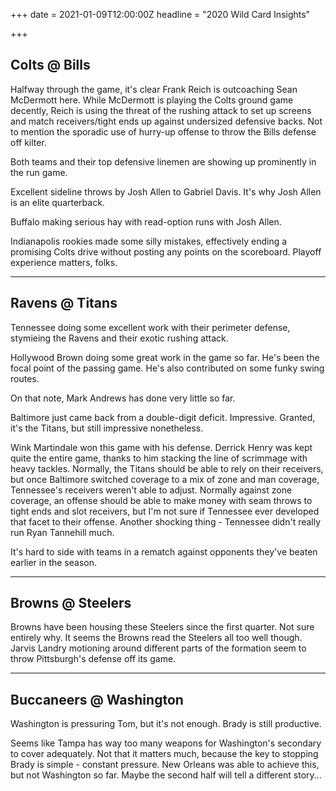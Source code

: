 +++
date = 2021-01-09T12:00:00Z
headline = "2020 Wild Card Insights"

+++
## Colts @ Bills

Halfway through the game, it's clear Frank Reich is outcoaching Sean McDermott here. While McDermott is playing the Colts ground game decently, Reich is using the threat of the rushing attack to set up screens and match receivers/tight ends up against undersized defensive backs. Not to mention the sporadic use of hurry-up offense to throw the Bills defense off kilter.

Both teams and their top defensive linemen are showing up prominently in the run game.

Excellent sideline throws by Josh Allen to Gabriel Davis. It's why Josh Allen is an elite quarterback.

Buffalo making serious hay with read-option runs with Josh Allen.

Indianapolis rookies made some silly mistakes, effectively ending a promising Colts drive without posting any points on the scoreboard. Playoff experience matters, folks.

***

## Ravens @ Titans

Tennessee doing some excellent work with their perimeter defense, stymieing the Ravens and their exotic rushing attack.

Hollywood Brown doing some great work in the game so far. He's been the focal point of the passing game. He's also contributed on some funky swing routes.

On that note, Mark Andrews has done very little so far.

Baltimore just came back from a double-digit deficit. Impressive. Granted, it's the Titans, but still impressive nonetheless.

Wink Martindale won this game with his defense. Derrick Henry was kept quite the entire game, thanks to him stacking the line of scrimmage with heavy tackles. Normally, the Titans should be able to rely on their receivers, but once Baltimore switched coverage to a mix of zone and man coverage, Tennessee's receivers weren't able to adjust. Normally against zone coverage, an offense should be able to make money with seam throws to tight ends and slot receivers, but I'm not sure if Tennessee ever developed that facet to their offense. Another shocking thing - Tennessee didn't really run Ryan Tannehill much.

It's hard to side with teams in a rematch against opponents they've beaten earlier in the season.

***

## Browns @ Steelers

Browns have been housing these Steelers since the first quarter. Not sure entirely why. It seems the Browns read the Steelers all too well though. Jarvis Landry motioning around different parts of the formation seem to throw Pittsburgh's defense off its game.

***

## Buccaneers @ Washington

Washington is pressuring Tom, but it's not enough. Brady is still productive.

Seems like Tampa has way too many weapons for Washington's secondary to cover adequately.  Not that it matters much, because the key to stopping Brady is simple - constant pressure. New Orleans was able to achieve this, but not Washington so far. Maybe the second half will tell a different story...